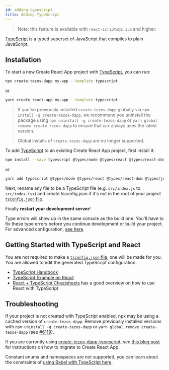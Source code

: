 ```yaml
---
id: adding-typescript
title: Adding TypeScript
---
```


> Note: this feature is available with `react-scripts@2.1.0` and higher.

[TypeScript](https://www.typescriptlang.org/) is a typed superset of JavaScript that compiles to plain JavaScript.

## Installation

To start a new Create React App project with [TypeScript](https://www.typescriptlang.org/), you can run:

```sh
npx create-tezos-dapp my-app --template typescript
```

or

```sh
yarn create react-app my-app --template typescript
```

> If you've previously installed `create-tezos-dapp` globally via `npm install -g create-tezos-dapp`, we recommend you uninstall the package using `npm uninstall -g create-tezos-dapp` or `yarn global remove create-tezos-dapp` to ensure that `npx` always uses the latest version.
>
> Global installs of `create-tezos-dapp` are no longer supported.

To add [TypeScript](https://www.typescriptlang.org/) to an existing Create React App project, first install it:

```sh
npm install --save typescript @types/node @types/react @types/react-dom @types/jest
```

or

```sh
yarn add typescript @types/node @types/react @types/react-dom @types/jest
```

Next, rename any file to be a TypeScript file (e.g. `src/index.js` to `src/index.tsx`) and create tsconfig.json if it's not in the root of your project [`tsconfig.json` file](https://www.typescriptlang.org/docs/handbook/tsconfig-json.html).

Finally **restart your development server**!

Type errors will show up in the same console as the build one. You'll have to fix these type errors before you continue development or build your project. For advanced configuration, [see here](advanced-configuration.md).

## Getting Started with TypeScript and React

You are not required to make a [`tsconfig.json` file](https://www.typescriptlang.org/docs/handbook/tsconfig-json.html), one will be made for you. You are allowed to edit the generated TypeScript configuration.

- [TypeScript Handbook](https://www.typescriptlang.org/)
- [TypeScript Example on React](https://www.typescriptlang.org/play/index.html?jsx=2&esModuleInterop=true&e=196#example/typescript-with-react)
- [React + TypeScript Cheatsheets](https://github.com/typescript-cheatsheets/react-typescript-cheatsheet#reacttypescript-cheatsheets) has a good overview on how to use React with TypeScript

## Troubleshooting

If your project is not created with TypeScript enabled, npx may be using a cached version of `create-tezos-dapp`. Remove previously installed versions with `npm uninstall -g create-tezos-dapp` or `yarn global remove create-tezos-dapp` (see [#6119](https://github.com/waylad/create-tezos-dapp/issues/6119#issuecomment-451614035)).

If you are currently using [create-tezos-dapp-typescript](https://github.com/wmonk/create-tezos-dapp-typescript/), see [this blog post](https://vincenttunru.com/migrate-create-tezos-dapp-typescript-to-create-tezos-dapp/) for instructions on how to migrate to Create React App.

Constant enums and namespaces are not supported, you can learn about the constraints of [using Babel with TypeScript here](https://babeljs.io/docs/en/babel-plugin-transform-typescript#caveats).
